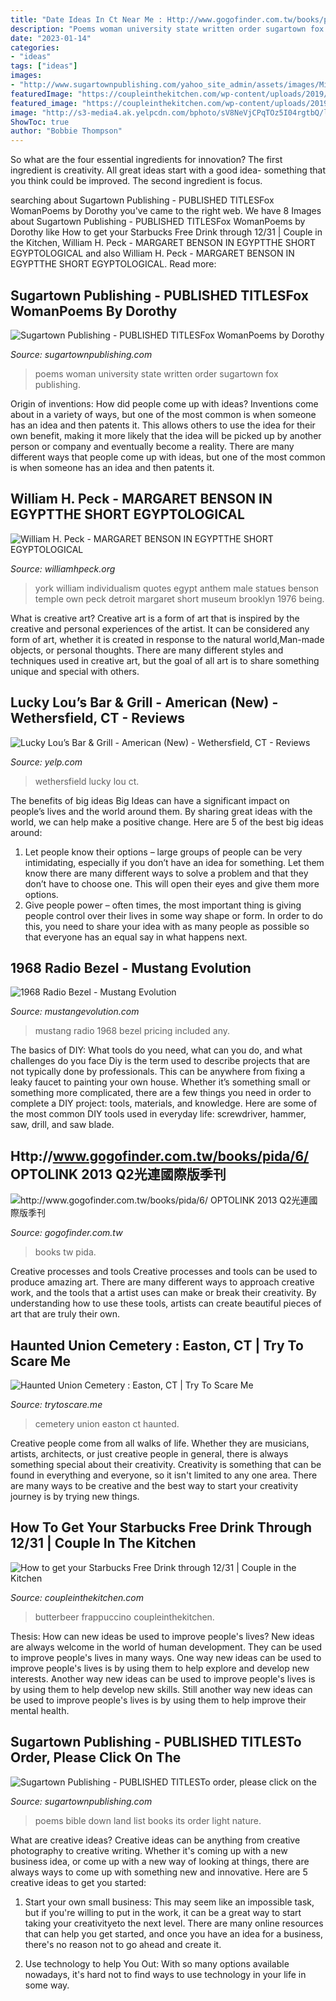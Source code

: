 ```yaml
---
title: "Date Ideas In Ct Near Me : Http://www.gogofinder.com.tw/books/pida/6/ Optolink 2013 Q2光連國際版季刊"
description: "Poems woman university state written order sugartown fox publishing"
date: "2023-01-14"
categories:
- "ideas"
tags: ["ideas"]
images:
- "http://www.sugartownpublishing.com/yahoo_site_admin/assets/images/Mi_Tierra.133153032_std.jpg"
featuredImage: "https://coupleinthekitchen.com/wp-content/uploads/2019/12/LRG_DSC04305.jpg"
featured_image: "https://coupleinthekitchen.com/wp-content/uploads/2019/12/LRG_DSC04305.jpg"
image: "http://s3-media4.ak.yelpcdn.com/bphoto/sV8NeVjCPqTOz5I04rgtbQ/l.jpg"
ShowToc: true
author: "Bobbie Thompson"
---
```



So what are the four essential ingredients for innovation? The first ingredient is creativity. All great ideas start with a good idea- something that you think could be improved. The second ingredient is focus.

	

		
searching about Sugartown Publishing - PUBLISHED TITLESFox WomanPoems by Dorothy you've came to the right web. We have 8 Images about Sugartown Publishing - PUBLISHED TITLESFox WomanPoems by Dorothy like How to get your Starbucks Free Drink through 12/31 | Couple in the Kitchen, William H. Peck - MARGARET BENSON IN EGYPTTHE SHORT EGYPTOLOGICAL and also William H. Peck - MARGARET BENSON IN EGYPTTHE SHORT EGYPTOLOGICAL. Read more:
		
    
## Sugartown Publishing - PUBLISHED TITLESFox WomanPoems By Dorothy

<img loading=lazy src="http://sugartownpublishing.com/yahoo_site_admin/assets/images/full_cover_small.45135712_std.jpg" onerror="this.onerror=null;this.src='https://tse2.mm.bing.net/th?id=OIP.4Uifz-DbHvlVAHUy0ZWppQAAAA&amp;pid=15.1';" alt="Sugartown Publishing - PUBLISHED TITLESFox WomanPoems by Dorothy">

_Source: sugartownpublishing.com_

>poems woman university state written order sugartown fox publishing. 

	

Origin of inventions: How did people come up with ideas?
Inventions come about in a variety of ways, but one of the most common is when someone has an idea and then patents it. This allows others to use the idea for their own benefit, making it more likely that the idea will be picked up by another person or company and eventually become a reality. There are many different ways that people come up with ideas, but one of the most common is when someone has an idea and then patents it.

    
## William H. Peck - MARGARET BENSON IN EGYPTTHE SHORT EGYPTOLOGICAL

<img loading=lazy src="http://williamhpeck.org/yahoo_site_admin/assets/images/mentuemhet2.302113547_std.jpg" onerror="this.onerror=null;this.src='https://tse2.mm.bing.net/th?id=OIP.PiaC6mD6r9b9q9uzQhbQCQAAAA&amp;pid=15.1';" alt="William H. Peck - MARGARET BENSON IN EGYPTTHE SHORT EGYPTOLOGICAL">

_Source: williamhpeck.org_

>york william individualism quotes egypt anthem male statues benson temple own peck detroit margaret short museum brooklyn 1976 being. 

	

What is creative art?
Creative art is a form of art that is inspired by the creative and personal experiences of the artist. It can be considered any form of art, whether it is created in response to the natural world,Man-made objects, or personal thoughts. There are many different styles and techniques used in creative art, but the goal of all art is to share something unique and special with others.

    
## Lucky Lou’s Bar &amp; Grill - American (New) - Wethersfield, CT - Reviews

<img loading=lazy src="http://s3-media4.ak.yelpcdn.com/bphoto/sV8NeVjCPqTOz5I04rgtbQ/l.jpg" onerror="this.onerror=null;this.src='https://tse1.mm.bing.net/th?id=OIP.nTtl0bbhqj3P_B9yM22cmgHaFj&amp;pid=15.1';" alt="Lucky Lou’s Bar &amp; Grill - American (New) - Wethersfield, CT - Reviews">

_Source: yelp.com_

>wethersfield lucky lou ct. 

	

The benefits of big ideas
Big Ideas can have a significant impact on people’s lives and the world around them. By sharing great ideas with the world, we can help make a positive change. Here are 5 of the best big ideas around: 
1. Let people know their options – large groups of people can be very intimidating, especially if you don’t have an idea for something. Let them know there are many different ways to solve a problem and that they don’t have to choose one. This will open their eyes and give them more options. 
2. Give people power – often times, the most important thing is giving people control over their lives in some way shape or form. In order to do this, you need to share your idea with as many people as possible so that everyone has an equal say in what happens next. 

    
## 1968 Radio Bezel - Mustang Evolution

<img loading=lazy src="https://www.mustangevolution.com/forum/attachments/15465d1318980661t-pict0080.jpg" onerror="this.onerror=null;this.src='https://tse2.mm.bing.net/th?id=OIP.e38awQgzFl2JGRZIf19Z3QHaJ4&amp;pid=15.1';" alt="1968 Radio Bezel - Mustang Evolution">

_Source: mustangevolution.com_

>mustang radio 1968 bezel pricing included any. 

	

The basics of DIY: What tools do you need, what can you do, and what challenges do you face
Diy is the term used to describe projects that are not typically done by professionals. This can be anywhere from fixing a leaky faucet to painting your own house. Whether it’s something small or something more complicated, there are a few things you need in order to complete a DIY project: tools, materials, and knowledge. Here are some of the most common DIY tools used in everyday life: screwdriver, hammer, saw, drill, and saw blade.

    
## Http://www.gogofinder.com.tw/books/pida/6/ OPTOLINK 2013 Q2光連國際版季刊

<img loading=lazy src="http://www.gogofinder.com.tw/books/pida/6/s/13722181721W6LG5F2.jpg" onerror="this.onerror=null;this.src='https://tse2.mm.bing.net/th?id=OIP.o__igtC0Lm8wJnVoo_iuKQHaKf&amp;pid=15.1';" alt="http://www.gogofinder.com.tw/books/pida/6/ OPTOLINK 2013 Q2光連國際版季刊">

_Source: gogofinder.com.tw_

>books tw pida. 

	

Creative processes and tools
Creative processes and tools can be used to produce amazing art. There are many different ways to approach creative work, and the tools that a artist uses can make or break their creativity. By understanding how to use these tools, artists can create beautiful pieces of art that are truly their own.

    
## Haunted Union Cemetery : Easton, CT | Try To Scare Me

<img loading=lazy src="https://www.trytoscare.me/wp-content/uploads/2015/06/034-2-copy.jpg" onerror="this.onerror=null;this.src='https://tse2.mm.bing.net/th?id=OIP.s-sd72ZN0sSIiFqENhnRswHaE7&amp;pid=15.1';" alt="Haunted Union Cemetery : Easton, CT | Try To Scare Me">

_Source: trytoscare.me_

>cemetery union easton ct haunted. 

	

Creative people come from all walks of life. Whether they are musicians, artists, architects, or just creative people in general, there is always something special about their creativity. Creativity is something that can be found in everything and everyone, so it isn't limited to any one area. There are many ways to be creative and the best way to start your creativity journey is by trying new things.

    
## How To Get Your Starbucks Free Drink Through 12/31 | Couple In The Kitchen

<img loading=lazy src="https://coupleinthekitchen.com/wp-content/uploads/2019/12/LRG_DSC04305.jpg" onerror="this.onerror=null;this.src='https://tse4.mm.bing.net/th?id=OIP.cahSi6CHTVBqvCnkqsOSVwHaLF&amp;pid=15.1';" alt="How to get your Starbucks Free Drink through 12/31 | Couple in the Kitchen">

_Source: coupleinthekitchen.com_

>butterbeer frappuccino coupleinthekitchen. 

	

Thesis: How can new ideas be used to improve people's lives?
New ideas are always welcome in the world of human development. They can be used to improve people's lives in many ways. One way new ideas can be used to improve people's lives is by using them to help explore and develop new interests. Another way new ideas can be used to improve people's lives is by using them to help develop new skills. Still another way new ideas can be used to improve people's lives is by using them to help improve their mental health.

    
## Sugartown Publishing - PUBLISHED TITLESTo Order, Please Click On The

<img loading=lazy src="http://www.sugartownpublishing.com/yahoo_site_admin/assets/images/Mi_Tierra.133153032_std.jpg" onerror="this.onerror=null;this.src='https://tse4.mm.bing.net/th?id=OIP._ZKtb1SApAGHacU9R1eQCAHaLG&amp;pid=15.1';" alt="Sugartown Publishing - PUBLISHED TITLESTo order, please click on the">

_Source: sugartownpublishing.com_

>poems bible down land list books its order light nature. 

	

What are creative ideas?
Creative ideas can be anything from creative photography to creative writing. Whether it's coming up with a new business idea, or come up with a new way of looking at things, there are always ways to come up with something new and innovative. Here are 5 creative ideas to get you started: 
1) Start your own small business: This may seem like an impossible task, but if you're willing to put in the work, it can be a great way to start taking your creativityeto the next level. There are many online resources that can help you get started, and once you have an idea for a business, there's no reason not to go ahead and create it. 

2) Use technology to help You Out: With so many options available nowadays, it's hard not to find ways to use technology in your life in some way.

